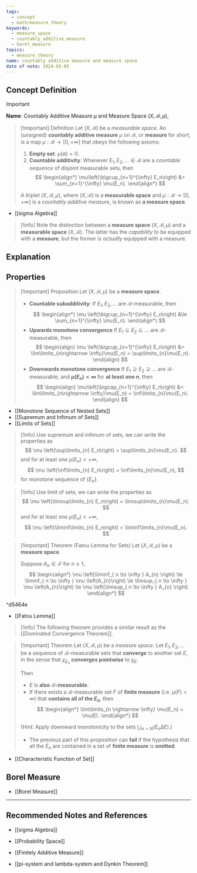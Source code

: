 ```yaml
---
tags:
  - concept
  - math/measure_theory
keywords:
  - measure_space
  - countably_additive_measure
  - borel_measure
topics:
  - measure_theory
name: countably additive measure and measure space
date of note: 2024-05-05
---
```


## Concept Definition

>[!important]
>**Name**:  Countably Additive Measure $\mu$ and Measure Space $(X, \mathscr{B}, \mu)$,


>[!important] Definition
>Let $(X, \mathscr{B})$ be a *measurable space*. An (unsigned) **countably additive measure** $\mu$ on $\mathscr{B}$, or **measure** for short, is a map $\mu: \mathscr{B} \rightarrow [0, +\infty]$ that obeys the following axioms:
> 
> 1. **Empty set**: $\mu(\emptyset) = 0$.
> 2. **Countable additivity**: Whenever $E_1, E_2, \ldots \in \mathscr{B}$ are a *countable sequence* of *disjoint* measurable sets, then 
> $$
> \begin{align*}
> \mu\left(\bigcup_{n=1}^{\infty} E_n\right) &= \sum_{n=1}^{\infty} \mu(E_n).
> \end{align*}
> $$
> 
>A triplet $(X, \mathscr{B}, \mu)$, where $(X, \mathscr{B})$ is a **measurable space** and $\mu: \mathscr{B} \rightarrow [0, +\infty]$ is a *countably additive measure*, is known as **a measure space**.

- [[sigma Algebra]]

>[!info]
>Note the distinction between a **measure space** $(X, \mathscr{B}, \mu)$ and a **measurable space** $(X, \mathscr{B})$. The latter has the *capability* to be equipped with a **measure**, but the former is *actually* equipped with a measure.


## Explanation



## Properties

>[!important] Proposition
>Let $(X, \mathscr{B}, \mu)$ be a **measure space**.
>- **Countable subadditivity**: If $E_1, E_2, \ldots$ are $\mathscr{B}$-measurable, then 
>$$ 
> \begin{align*}
> \mu \left(\bigcup_{n=1}^{\infty} E_n\right) &\le \sum_{n=1}^{\infty} \mu(E_n).
> \end{align*}
>$$ 
>- **Upwards monotone convergence** If $E_1 \subseteq E_2 \subseteq \ldots$ are $\mathscr{B}$-measurable, then
>$$ 
> \begin{align}
> \mu \left(\bigcup_{n=1}^{\infty} E_n\right) &= \lim\limits_{n\rightarrow \infty}\mu(E_n) = \sup\limits_{n}\mu(E_n). 
> \end{align}
>$$ 
>- **Downwards monotone convergence** If $E_1 \supseteq E_2 \supseteq \ldots$ are $\mathscr{B}$-measurable, and **$\mu(E_n) < \infty$** for **at least one $n$**, then
>$$
> \begin{align}
> \mu\left(\bigcap_{n=1}^{\infty} E_n\right) &= \lim\limits_{n\rightarrow \infty}\mu(E_n) = \inf\limits_{n}\mu(E_n). 
> \end{align}
>$$ 
> 

- [[Monotone Sequence of Nested Sets]]
- [[Supremum and Infimum of Sets]]
- [[Limits of Sets]]

>[!info]
>Use supremum and infimum of sets, we can write the properties as
>$$
>\mu \left(\sup\limits_{n} E_n\right) =  \sup\limits_{n}\mu(E_n).
>$$
>and for at least one $\mu(E_{n}) < +\infty$,
>$$
>\mu \left(\inf\limits_{n} E_n\right) =  \inf\limits_{n}\mu(E_n),
>$$
>for monotone sequence of $\{E_{n}\}$.

>[!info]
>Use limit of sets, we can write the properties as
>$$
>\mu \left(\limsup\limits_{n} E_n\right) =  \limsup\limits_{n}\mu(E_n).
>$$
>and for at least one $\mu(E_{n}) < +\infty$,
>$$
>\mu \left(\liminf\limits_{n} E_n\right) =  \liminf\limits_{n}\mu(E_n).
>$$
>

>[!important] Theorem (Fatou Lemma for Sets)
>Let $(X, \mathscr{B}, \mu)$ be a **measure space**.
>
>Suppose $A_{n}\in \mathscr{F}$ for $n \ge 1$, 
>$$
>\begin{align*}
>\mu \left(\liminf_{ n \to \infty } A_{n} \right) \le \liminf_{ n \to \infty } \mu \left(A_{n}\right) \le  \limsup_{ n \to \infty } \mu \left(A_{n}\right) \le \mu \left(\limsup_{ n \to \infty } A_{n} \right)
>\end{align*}
>$$

^d5464e

- [[Fatou Lemma]]


>[!info]
>The following theorem provides a similar result as the [[Dominated Convergence Theorem]].

>[!important] Theorem
>Let $(X, \mathscr{B}, \mu)$ be a *measure space*. Let $E_1, E_2, \ldots$ be a sequence of $\mathscr{B}$-measurable sets that **converge** to another set $E$, in the sense that $\chi_{E_n}$ **converges pointwise** to $\chi_{E}$. 
>
>Then 
>- $E$ is **also $\mathscr{B}$-measurable**.
>- If there exists a $\mathscr{B}$-measurable set $F$ of **finite measure** (i.e. $\mu(F) < \infty$) that **contains all of the $E_n$**, then
>$$
> \begin{align*}
> \lim\limits_{n \rightarrow \infty} \mu(E_n) = \mu(E). 
> \end{align*}
>$$ 
>
>(Hint: Apply downward monotonicity to the sets $\bigcup_{n>N}(E_n \Delta E)$.)
>- The previous part of this proposition can **fail** if the hypothesis that all the $E_n$ are contained in a set of **finite measure** is **omitted**.

- [[Characteristic Function of Set]]



## Borel Measure

- [[Borel Measure]]



-----------
##  Recommended Notes and References

- [[sigma Algebra]]
- [[Probability Space]]

- [[Finitely Additive Measure]]
- [[pi-system and lambda-system and Dynkin Theorem]]